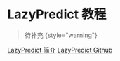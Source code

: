 # LazyPredict 教程

<show-structure depth="2"/>

> 待补充
{style="warning"}

<seealso>
<category ref="ref_docs">
    <a href="https://mp.weixin.qq.com/s/OIDoncNN8YkwvBrrDDgNKw">LazyPredict 简介</a>
</category>
<category ref="ref_github">
    <a href="https://github.com/shankarpandala/lazypredict">LazyPredict Github</a>
</category>
<category ref="ref_issues"></category>
<category ref="ref_hf"></category>
<category ref="ref_ms"></category>
</seealso>